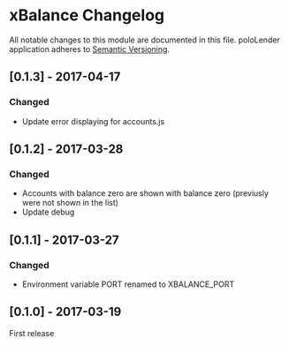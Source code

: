 # xBalance Changelog

All notable changes to this module are documented in this file.
poloLender application adheres to [Semantic Versioning](http://semver.org/).


## [0.1.3] - 2017-04-17

### Changed
- Update error displaying for accounts.js

## [0.1.2] - 2017-03-28

### Changed
- Accounts with balance zero are shown with balance zero (previusly were not shown in the list)
- Update debug 


## [0.1.1] - 2017-03-27

### Changed
- Environment variable PORT renamed to XBALANCE_PORT


## [0.1.0] - 2017-03-19
First release
